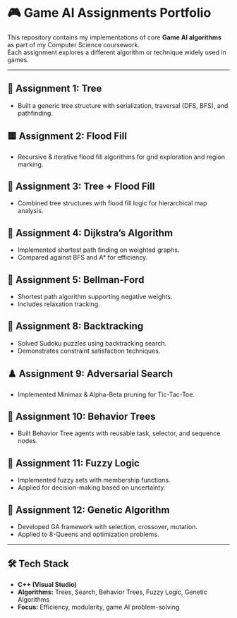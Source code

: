 # 🎮 Game AI Assignments Portfolio

This repository contains my implementations of core **Game AI algorithms** as part of my Computer Science coursework.  
Each assignment explores a different algorithm or technique widely used in games.

---

## 🌳 Assignment 1: Tree
- Built a generic tree structure with serialization, traversal (DFS, BFS), and pathfinding.

## 🟦 Assignment 2: Flood Fill
- Recursive & iterative flood fill algorithms for grid exploration and region marking.

## 🌲 Assignment 3: Tree + Flood Fill
- Combined tree structures with flood fill logic for hierarchical map analysis.

## 🧭 Assignment 4: Dijkstra’s Algorithm
- Implemented shortest path finding on weighted graphs.
- Compared against BFS and A* for efficiency.

## 📡 Assignment 5: Bellman-Ford
- Shortest path algorithm supporting negative weights.
- Includes relaxation tracking.

## 🔄 Assignment 8: Backtracking
- Solved Sudoku puzzles using backtracking search.
- Demonstrates constraint satisfaction techniques.

## ♟️ Assignment 9: Adversarial Search
- Implemented Minimax & Alpha-Beta pruning for Tic-Tac-Toe.

## 🌳 Assignment 10: Behavior Trees
- Built Behavior Tree agents with reusable task, selector, and sequence nodes.

## 🔮 Assignment 11: Fuzzy Logic
- Implemented fuzzy sets with membership functions.
- Applied for decision-making based on uncertainty.

## 🧬 Assignment 12: Genetic Algorithm
- Developed GA framework with selection, crossover, mutation.
- Applied to 8-Queens and optimization problems.

---

## 🛠️ Tech Stack
- **C++ (Visual Studio)**  
- **Algorithms:** Trees, Search, Behavior Trees, Fuzzy Logic, Genetic Algorithms  
- **Focus:** Efficiency, modularity, game AI problem-solving
